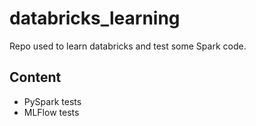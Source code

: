 # databricks_learning

Repo used to learn databricks and test some Spark code.

## Content
- PySpark tests
- MLFlow tests